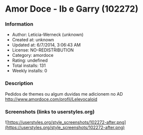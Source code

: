 # Amor Doce - Ib e Garry (102272)

### Information
- Author: Leticia-Werneck (unknown)
- Created at: unknown
- Updated at: 6/7/2014, 3:06:43 AM
- License: NO-REDISTRIBUTION
- Category: amordoce
- Rating: undefined
- Total installs: 131
- Weekly installs: 0


### Description
Pedidos de themes ou algum duvidas me adicionem no AD
http://www.amordoce.com/profil/Lelevocaloid


### Screenshots (links to userstyles.org)
![https://userstyles.org/style_screenshots/102272-after.png](https://userstyles.org/style_screenshots/102272-after.png)


